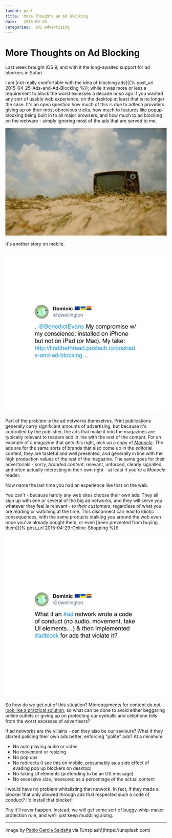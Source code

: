 ```yaml
---
layout: post
title:  More Thoughts on Ad Blocking 
date:   2015-09-20 
categories:  iOS advertising 
---
```


# More Thoughts on Ad Blocking


Last week brought iOS 9, and with it the long-awaited support for ad blockers in Safari.

I am [not really comfortable with the idea of blocking ads]({% post_url 2015-04-25-Ads-and-Ad-Blocking %}); while it was more or less a requirement to block the worst excesses a decade or so ago if you wanted any sort of usable web experience, on the desktop at least that is no longer the case. It's an open question how much of this is due to adtech providers giving up on their most obnoxious tricks, how much to features like popup-blocking being built in to all major browsers, and how much to ad blocking on the wetware - simply ignoring most of the ads that are served to me.

![|800x533](/images/103630.jpg)

It's another story on mobile.

![](/images/tweet-644874569539563521.png)

Part of the problem is the ad networks themselves. Print publications generally carry significant amounts of advertising, but because it's controlled by the publisher, the ads that make it into the magazines are typically relevant to readers and in line with the rest of the content. For an example of a magazine that gets this right, pick up a copy of *[Monocle](http://monocle.com)*. The ads are for the same sorts of brands that also come up in the editorial content, they are tasteful and well presented, and generally in line with the high production values of the rest of the magazine. The same goes for their advertorials - sorry, *branded content*: relevant, unforced, clearly signalled, and often actually interesting in their own right - at least if you're a *Monocle* reader.

Now name the last time you had an experience like that on the web.

You can't - because hardly any web sites choose their own ads. They all sign up with one or several of the big ad networks, and they will serve you whatever they feel is relevant - *to their customers*, regardless of what you are reading or watching at the time. This disconnect can lead to idiotic consequences, with the same products stalking you around the web even once you've already bought them, or even [been prevented from buying them]({% post_url 2015-04-29-Online-Shopping %})!

![](/images/tweet-645503996229238784.png)

So how do we get out of this situation? Micropayments for content [do not look like a practical solution](http://www.antipope.org/charlie/blog-static/2015/09/a-question-about-the-future-of.html), so what can be done to avoid either beggaring online outlets or giving up on protecting our eyeballs and cellphone bills from the worst excesses of advertisers?

If ad networks are the villains - can they also be our saviours? What if they started policing their own ads better, enforcing "polite" ads? At a minimum:

* No auto playing audio or video
* No movement or resizing
* No pop ups
* No redirects (I see this on mobile, presumably as a side effect of evading pop up blockers on desktop)
* No faking UI elements (pretending to be an OS message)
* No excessive size, measured as a percentage of the actual content

I would have no problem whitelisting that network. In fact, if they made a blocker that only allowed through ads that respected such a code of conduct? I'd install that blocker!

Pity it'll never happen. Instead, we will get some sort of buggy-whip-maker protection rule, and we'll just keep muddling along.

***
Image by [Pablo Garcia Saldaña](https://unsplash.com/pagsa_) via [Unsplash](https://unsplash.com)

                                                                                                               